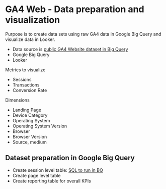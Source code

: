 # GA4 Web - Data preparation and visualization

Purpose is to create data sets using raw GA4 data in Google Big Query and visualize data in Looker.

* Data source is [public GA4 Website dataset in Big Query](https://developers.google.com/analytics/bigquery/web-ecommerce-demo-dataset)
* Google Big Query
* Looker

Metrics to visualize
* Sessions
* Transactions
* Conversion Rate

Dimensions
* Landing Page
* Device Category
* Operating System
* Operating System Version
* Browser
* Browser Version
* Source, medium

## Dataset preparation in Google Big Query

* Create session level table: [SQL to run in BQ](session.sql) 
* Create page level table 
* Create reporting table for overall KPIs 



